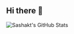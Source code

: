 ## Hi there 👋

<!--
**Sashaktsaxena/Sashaktsaxena** is a ✨ _special_ ✨ repository because its `README.md` (this file) appears on your GitHub profile.

Here are some ideas to get you started:

- 🔭 I’m currently working on ...
- 🌱 I’m currently learning ...
- 👯 I’m looking to collaborate on ...
- 🤔 I’m looking for help with ...
- 💬 Ask me about ...
- 📫 How to reach me: ...
- 😄 Pronouns: ...
- ⚡ Fun fact: ...
-->
![Sashakt's GitHub Stats](https://github-readme-stats.vercel.app/api?username=Sashaktsaxena&show_icons=true&theme=tokyonight&count_private=true)
